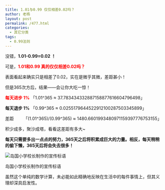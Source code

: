 ```yaml
---
title: 1.01与0.99 仅仅相差0.02吗？
author: 老杨
layout: post
permalink: /477.html
categories:
  - 其它分类
tags:
  - 0.99法则
---
```

没错，**1.01-0.99=0.02 ！**

可是，<span style="color:red;"><strong>1.01和0.99 真的仅仅相差0.02吗？</strong></span>

表面看起来确实只是相差了0.02，实在是微乎其微，差距甚小！

但是365次方后，结果——会让你大吃一惊！  


  
<span style="color:red;"><strong>每天进步 1%</strong></span> 「1.01^365 ≈ 37.783434332887158877616604796498」

**每天退步 1%** 「0.99^365 ≈ 0.0255179644522912100287503345899」

差距        「(1.01^365)/(0.99^365) ≈ 1480.6601993480971159397776753155」

积少成多，聚沙成塔，看看这差距有多大~

**每天只需要多出一点点的努力，365天之后将积累成巨大的力量。相反，每天稍稍的偷下懒，365天后将会失去很多！**

<div style="width: 473px" class="wp-caption aligncenter">
  <img src="http://cyhour.com/wp-content/uploads/2014/10/1.01-0.99.jpg" alt="岛国小学校长制作的宣传标语" />
  
  <p class="wp-caption-text">
    岛国小学校长制作的宣传标语
  </p>
</div>

虽然这个单纯的数学计算，未必能如此精确地反映在生活中的每件事情上，但其义理却深具启发性。